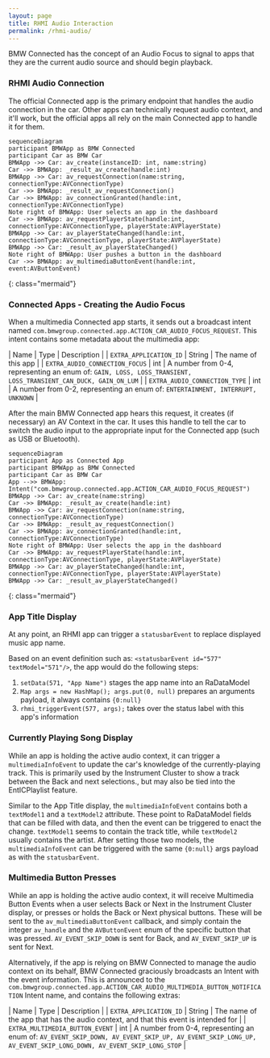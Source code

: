 ```yaml
---
layout: page
title: RHMI Audio Interaction
permalink: /rhmi-audio/
---
```


BMW Connected has the concept of an Audio Focus to signal to apps that they are the current audio source and should begin playback.

### RHMI Audio Connection

The official Connected app is the primary endpoint that handles the audio connection in the car. Other apps can technically request audio context, and it'll work, but the official apps all rely on the main Connected app to handle it for them.

```
sequenceDiagram
participant BMWApp as BMW Connected
participant Car as BMW Car
BMWApp ->> Car: av_create(instanceID: int, name:string)
Car ->> BMWApp: _result_av_create(handle:int)
BMWApp ->> Car: av_requestConnection(name:string, connectionType:AVConnectionType)
Car ->> BMWApp: _result_av_requestConnection()
Car ->> BMWApp: av_connectionGranted(handle:int, connectionType:AVConnectionType)
Note right of BMWApp: User selects an app in the dashboard
Car ->> BMWApp: av_requestPlayerState(handle:int, connectionType:AVConnectionType, playerState:AVPlayerState)
BMWApp ->> Car: av_playerStateChanged(handle:int, connectionType:AVConnectionType, playerState:AVPlayerState)
BMWApp ->> Car: _result_av_playerStateChanged()
Note right of BMWApp: User pushes a button in the dashboard
Car ->> BMWApp: av_multimediaButtonEvent(handle:int, event:AVButtonEvent)
```
{: class="mermaid"}

### Connected Apps - Creating the Audio Focus

When a multimedia Connected app starts, it sends out a broadcast intent named `com.bmwgroup.connected.app.ACTION_CAR_AUDIO_FOCUS_REQUEST`. This intent contains some metadata about the multimedia app:

| Name | Type | Description |
| `EXTRA_APPLICATION_ID` | String | The name of this app |
| `EXTRA_AUDIO_CONNECTION_FOCUS` | int | A number from 0-4, representing an enum of: `GAIN, LOSS, LOSS_TRANSIENT, LOSS_TRANSIENT_CAN_DUCK, GAIN_ON_LUM` |
| `EXTRA_AUDIO_CONNECTION_TYPE` | int | A number from 0-2, representing an enum of: `ENTERTAINMENT, INTERRUPT, UNKNOWN` |

After the main BMW Connected app hears this request, it creates (if necessary) an AV Context in the car. It uses this handle to tell the car to switch the audio input to the appropriate input for the Connected app (such as USB or Bluetooth).

```
sequenceDiagram
participant App as Connected App
participant BMWApp as BMW Connected
participant Car as BMW Car
App -->> BMWApp: Intent("com.bmwgroup.connected.app.ACTION_CAR_AUDIO_FOCUS_REQUEST")
BMWApp ->> Car: av_create(name:string)
Car ->> BMWApp: _result_av_create(handle:int)
BMWApp ->> Car: av_requestConnection(name:string, connectionType:AVConnectionType)
Car ->> BMWApp: _result_av_requestConnection()
Car ->> BMWApp: av_connectionGranted(handle:int, connectionType:AVConnectionType)
Note right of BMWApp: User selects the app in the dashboard
Car ->> BMWApp: av_requestPlayerState(handle:int, connectionType:AVConnectionType, playerState:AVPlayerState)
BMWApp ->> Car: av_playerStateChanged(handle:int, connectionType:AVConnectionType, playerState:AVPlayerState)
BMWApp ->> Car: _result_av_playerStateChanged()
```
{: class="mermaid"}

### App Title Display

At any point, an RHMI app can trigger a `statusbarEvent` to replace displayed music app name.

Based on an event definition such as: `<statusbarEvent id="577" textModel="571"/>`, the app would do the following steps:

1. `setData(571, "App Name")`	stages the app name into an RaDataModel
2. `Map args = new HashMap(); args.put(0, null)`	prepares an arguments payload, it always contains `{0:null}`
3. `rhmi_triggerEvent(577, args);`	takes over the status label with this app's information

### Currently Playing Song Display

While an app is holding the active audio context, it can trigger a `multimediaInfoEvent` to update the car's knowledge of the currently-playing track. This is primarily used by the Instrument Cluster to show a track between the Back and next selections., but may also be tied into the EntICPlaylist feature.

Similar to the App Title display, the `multimediaInfoEvent` contains both a `textModel1` and a `textModel2` attribute. These point to RaDataModel fields that can be filled with data, and then the event can be triggered to enact the change. `textModel1` seems to contain the track title, while `textModel2` usually contains the artist. After setting those two models, the `multimediaInfoEvent` can be triggered with the same `{0:null}` args payload as with the `statusbarEvent`.

### Multimedia Button Presses

While an app is holding the active audio context, it will receive Multimedia Button Events when a user selects Back or Next in the Instrument Cluster display, or presses or holds the Back or Next physical buttons. These will be sent to the `av_multimediaButtonEvent` callback, and simply contain the integer `av_handle` and the `AVButtonEvent` enum of the specific button that was pressed. `AV_EVENT_SKIP_DOWN` is sent for Back, and `AV_EVENT_SKIP_UP` is sent for Next.

Alternatively, if the app is relying on BMW Connected to manage the audio context on its behalf, BMW Connected graciously broadcasts an Intent with the event information. This is announced to the `com.bmwgroup.connected.app.ACTION_CAR_AUDIO_MULTIMEDIA_BUTTON_NOTIFICATION` Intent name, and contains the following extras:

| Name | Type | Description |
| `EXTRA_APPLICATION_ID` | String | The name of the app that has the audio context, and that this event is intended for |
| `EXTRA_MULTIMEDIA_BUTTON_EVENT` | int | A number from 0-4, representing an enum of: `AV_EVENT_SKIP_DOWN, AV_EVENT_SKIP_UP, AV_EVENT_SKIP_LONG_UP, AV_EVENT_SKIP_LONG_DOWN, AV_EVENT_SKIP_LONG_STOP` |

